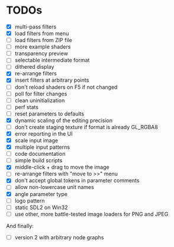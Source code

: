 # TODOs

- [X] multi-pass filters
- [X] load filters from menu
- [ ] load filters from ZIP file
- [ ] more example shaders
- [ ] transparency preview
- [ ] selectable intermediate format
- [ ] dithered display
- [X] re-arrange filters
- [X] insert filters at arbitrary points
- [ ] don't reload shaders on F5 if not changed
- [ ] poll for filter changes
- [ ] clean uninitialization
- [ ] perf stats
- [ ] reset parameters to defaults
- [X] dynamic scaling of the editing precision
- [ ] don't create staging texture if format is already GL_RGBA8
- [X] error reporting in the UI
- [X] scale input image
- [X] multiple input patterns
- [ ] code documentation
- [ ] simple build scripts
- [X] middle-click + drag to move the image
- [ ] re-arrange filters with "move to >>" menu
- [X] don't accept global tokens in parameter comments
- [ ] allow non-lowercase unit names
- [X] angle parameter type
- [ ] logo pattern
- [ ] static SDL2 on Win32
- [ ] use other, more battle-tested image loaders for PNG and JPEG

And finally:
- [ ] version 2 with arbitrary node graphs
